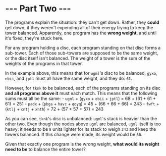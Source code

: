 # --- Part Two ---

The programs explain the situation: they can't get down.  Rather, they **could** get down, if they weren't expending all of their energy trying to keep the tower balanced. Apparently, one program has the **wrong weight**, and until it's fixed, they're stuck here.

For any program holding a disc, each program standing on that disc forms a sub-tower. Each of those sub-towers are supposed to be the same weight, or the disc itself isn't balanced. The weight of a tower is the sum of the weights of the programs in that tower.

In the example above, this means that for `ugml`'s disc to be balanced, `gyxo`, `ebii`, and `jptl` must all have the same weight, and they do: `61`.

However, for `tknk` to be balanced, each of the programs standing on its disc **and all programs above it** must each match. This means that the following sums must all be the same:
    - `ugml` + (`gyxo` + `ebii` + `jptl`) = 68 + (61 + 61 + 61) = 251
    - `padx` + (`pbga` + `havc` + `qoyq`) = 45 + (66 + 66 + 66) = 243
    - `fwft` + (`ktlj` + `cntj` + `xhth`) = 72 + (57 + 57 + 57) = 243

As you can see, `tknk`'s disc is unbalanced: `ugml`'s stack is heavier than the other two. Even though the nodes above `ugml` are balanced, `ugml` itself is too heavy: it needs to be `8` units lighter for its stack to weigh `243` and keep the towers balanced.  If this change were made, its weight would be `60`.

Given that exactly one program is the wrong weight, **what would its weight need to be** to balance the entire tower?
